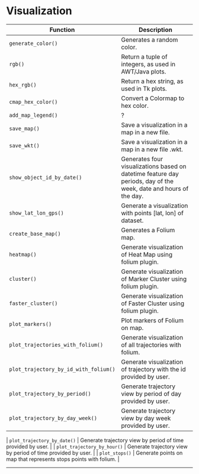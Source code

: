 # Visualization

| Function  | Description                    |
| ------------- | ------------------------------ |
| `generate_color()`      | Generates a random color.       |
| `rgb()`   | Return a tuple of integers, as used in AWT/Java plots.   |
| `hex_rgb()`      | Return a hex string, as used in Tk plots.       |
| `cmap_hex_color()`   | Convert a Colormap to hex color.   |
| `add_map_legend()`   | ?   |
| `save_map()`      | Save a visualization in a map in a new file.       |
| `save_wkt()`   | Save a visualization in a map in a new file .wkt.   |
| `show_object_id_by_date()`      | Generates four visualizations based on datetime feature day periods, day of the week, date and hours of the day.      |
| `show_lat_lon_gps()`   | Generate a visualization with points [lat, lon] of dataset.   |
| `create_base_map()`      | Generates a Folium map.       |
| `heatmap()`   | Generate visualization of Heat Map using folium plugin.  |
| `cluster()`      | Generate visualization of Marker Cluster using folium plugin.      |
| `faster_cluster()`   |Generate visualization of Faster Cluster using folium plugin.  |
| `plot_markers()`      | Plot markers of Folium on map.     |
| `plot_trajectories_with_folium()`   | Generate visualization of all trajectories with folium.   |
| `plot_trajectory_by_id_with_folium()`      | Generate visualization of trajectory with the id provided by user.       |
| `plot_trajectory_by_period()`   | Generate trajectory view by period of day provided by user.   |
| `plot_trajectory_by_day_week()`      |Generate trajectory view by day week provided by user.       |

| `plot_trajectory_by_date()`   | Generate trajectory view by period of time provided by user. |
| `plot_trajectory_by_hour()`      | Generate trajectory view by period of time provided by user.    |
| `plot_stops()`      | Generate points on map that represents stops points with folium.    |

---
